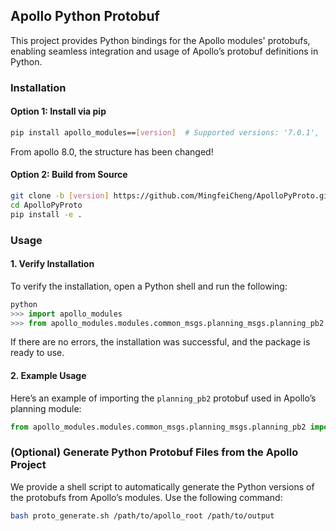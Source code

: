 ## Apollo Python Protobuf

This project provides Python bindings for the Apollo modules' protobufs, enabling seamless integration and usage of Apollo’s protobuf definitions in Python.

### Installation

#### Option 1: Install via pip
```bash
pip install apollo_modules==[version]  # Supported versions: '7.0.1', '8.0.1', '9.0.1'
```
From apollo 8.0, the structure has been changed!

#### Option 2: Build from Source
```bash
git clone -b [version] https://github.com/MingfeiCheng/ApolloPyProto.git
cd ApolloPyProto
pip install -e .
```

### Usage

#### 1. Verify Installation
To verify the installation, open a Python shell and run the following:
```python
python
>>> import apollo_modules
>>> from apollo_modules.modules.common_msgs.planning_msgs.planning_pb2 import ADCTrajectory
```
If there are no errors, the installation was successful, and the package is ready to use.

#### 2. Example Usage
Here’s an example of importing the `planning_pb2` protobuf used in Apollo’s planning module:
```python
from apollo_modules.modules.common_msgs.planning_msgs.planning_pb2 import ADCTrajectory
```

### (Optional) Generate Python Protobuf Files from the Apollo Project
We provide a shell script to automatically generate the Python versions of the protobufs from Apollo’s modules. Use the following command:

```bash
bash proto_generate.sh /path/to/apollo_root /path/to/output
```